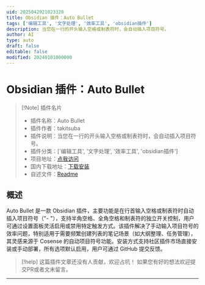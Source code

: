 ```yaml
---
uid: 2025042921023320
title: Obsidian 插件：Auto Bullet
tags: ['编辑工具', '文字处理', '效率工具', 'obsidian插件']
description: 当您在一行的开头输入空格或制表符时，会自动插入项目符号。
author: AI
type: auto
draft: false
editable: false
modified: 20240101000000
---
```


# Obsidian 插件：Auto Bullet

> [!Note] 插件名片
> - 插件名称：Auto Bullet
> - 插件作者：takitsuba
> - 插件说明：当您在一行的开头输入空格或制表符时，会自动插入项目符号。
> - 插件分类：['编辑工具', '文字处理', '效率工具', 'obsidian插件']
> - 项目地址：[点我访问](https://github.com/takitsuba/obsidian-auto-bullet)
> - 国内下载地址：[下载安装](https://pkmer.cn/products/plugin/pluginMarket/?auto-bullet)
> - 自述文件：[Readme](https://ghproxy.net/https://raw.githubusercontent.com/takitsuba/obsidian-auto-bullet/master/README.md)



## 概述

Auto Bullet 是一款 Obsidian 插件，主要功能是在行首输入空格或制表符时自动插入项目符号（"- "），支持半角空格、全角空格和制表符的独立开关控制，用户可通过设置面板灵活启用或禁用特定触发方式。该插件解决了手动输入项目符号的效率问题，特别适用于需要频繁创建列表的笔记场景（如大纲整理、任务管理），其灵感来源于 Cosense 的自动项目符号功能。安装方式支持社区插件市场直接安装或手动部署，所有选项默认启用，用户可通过 GitHub 提交反馈。


> [!help] 
> 这篇插件文章还没有人贡献，欢迎占坑！
> 如果您有好的想法欢迎提交PR或者文末留言。
> 

---



